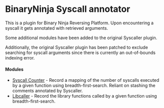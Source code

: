 BinaryNinja Syscall annotator
====================
This is a plugin for Binary Ninja Reversing Platform.
Upon encountering a syscall it gets annotated with retrieved arguments.

Some additional modules have been added to the original Syscaller plugin.

Additionally, the original Syscaller plugin has been patched to exclude searching for syscall arguments since there is currently an out-of-bounds indexing error.

#### Modules
* [Syscall Counter](./modules/syscall_counter.py) - Record a mapping of the number of syscalls executed by a given function using breadth-first-search. Reliant on stashing the comments annotated by Syscaller.
* [Libcaller](./modules/libcaller.py) - Record the library functions called by a given function using breadth-first-search.

